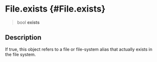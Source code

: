 File.exists {#File.exists}
===========

> bool **exists**

Description
-----------

If true, this object refers to a file or file-system alias that actually
exists in the file system.
